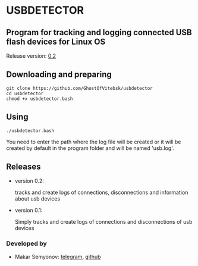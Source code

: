 # USBDETECTOR
## Program for tracking and logging connected USB flash devices for Linux OS

Release version: [0.2](https://github.com/GhostOfVitebsk/usbdetector)

## Downloading and preparing
```
git clone https://github.com/GhostOfVitebsk/usbdetector
cd usbdetector
chmod +x usbdetector.bash
```

## Using
```
./usbdetector.bash
```
You need to enter the path where the log file will be created or
it will be created by default in the program folder and will be named 'usb.log'.

## Releases 
* version 0.2:

  tracks and create logs of connections, disconnections and information about usb devices 
* version 0.1:
  
  Simply tracks and create logs of connections and disconnections of usb devices


### Developed by
* Makar Semyonov: [telegram](https://t.me/makarsemyonov2), [github](https://github.com/GhostOfVitebsk)</li>
